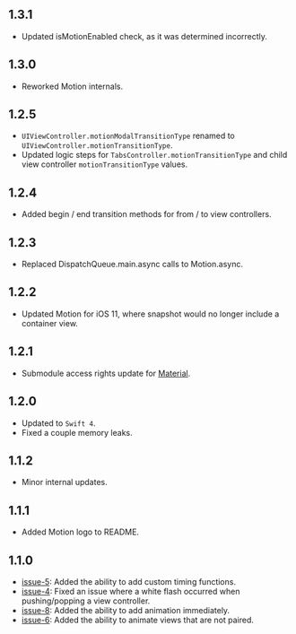 ## 1.3.1

* Updated isMotionEnabled check, as it was determined incorrectly. 

## 1.3.0

* Reworked Motion internals.

## 1.2.5

* `UIViewController.motionModalTransitionType` renamed to `UIViewController.motionTransitionType`.
* Updated logic steps for `TabsController.motionTransitionType` and child view controller `motionTransitionType` values.

## 1.2.4

* Added begin / end transition methods for from / to view controllers.

## 1.2.3

* Replaced DispatchQueue.main.async calls to Motion.async.

## 1.2.2

* Updated Motion for iOS 11, where snapshot would no longer include a container view.

## 1.2.1

* Submodule access rights update for [Material](https://github.com/CosmicMind/Material).

## 1.2.0

* Updated to `Swift 4`.
* Fixed a couple memory leaks.

## 1.1.2

* Minor internal updates.

## 1.1.1

* Added Motion logo to README.

## 1.1.0

* [issue-5](https://github.com/CosmicMind/Motion/issues/5): Added the ability to add custom timing functions.
* [issue-4](https://github.com/CosmicMind/Motion/issues/4): Fixed an issue where a white flash occurred when pushing/popping a view controller.
* [issue-8](https://github.com/CosmicMind/Motion/issues/8): Added the ability to add animation immediately.
* [issue-6](https://github.com/CosmicMind/Motion/issues/6): Added the ability to animate views that are not paired.
